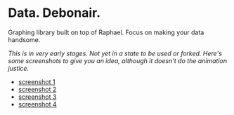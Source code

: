 # Data. Debonair.

Graphing library built on top of Raphael.  Focus on making your data handsome.

*This is in _very_ early stages.  Not yet in a state to be used or forked.  Here's some screenshots to give you an idea, although it doesn't do the animation justice.*

 - [screenshot 1](http://cl.ly/24201G1S1t1v0u2J3p0S) 
 - [screenshot 2](http://cl.ly/0e211k1z1O2m0G1O4636) 
 - [screenshot 3](http://cl.ly/2k3t25402e310B2M2B2c) 
 - [screenshot 4](http://cl.ly/1e3B1O0G2l0A2F0J0o2N)
